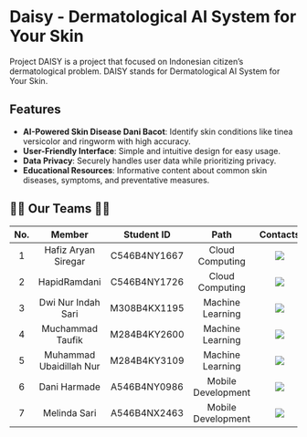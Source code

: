 # Daisy - Dermatological AI System for Your Skin

Project DAISY is a project that focused on Indonesian citizen’s dermatological problem. DAISY stands for Dermatological AI System for Your Skin.

## Features

- **AI-Powered Skin Disease Dani Bacot**: Identify skin conditions like tinea versicolor and ringworm with high accuracy.
- **User-Friendly Interface**: Simple and intuitive design for easy usage.
- **Data Privacy**: Securely handles user data while prioritizing privacy.
- **Educational Resources**: Informative content about common skin diseases, symptoms, and preventative measures.

## 👨‍💻‍ Our Teams 👩‍💻

| No. |         Member          |  Student ID  |        Path        |                                                                                        Contacts                                                                                        |
| :-: | :---------------------: | :----------: | :----------------: | :------------------------------------------------------------------------------------------------------------------------------------------------------------------------------------: |
|  1  |   Hafiz Aryan Siregar   | C546B4NY1667 |  Cloud Computing   |  <a href="https://www.linkedin.com/in/hafizaryan" target=_blank><img src="https://img.shields.io/badge/linkedin-%230077B5.svg?style=for-the-badge&logo=linkedin&logoColor=white"></a>  |
|  2  |      HapidRamdani       | C546B4NY1726 |  Cloud Computing   |                           <a href="#"><img src="https://img.shields.io/badge/linkedin-%230077B5.svg?style=for-the-badge&logo=linkedin&logoColor=white"></a>                            |
|  3  |   Dwi Nur Indah Sari    | M308B4KX1195 |  Machine Learning  |                           <a href="#"><img src="https://img.shields.io/badge/linkedin-%230077B5.svg?style=for-the-badge&logo=linkedin&logoColor=white"></a>                            |
|  4  |    Muchammad Taufik     | M284B4KY2600 |  Machine Learning  |                           <a href="#"><img src="https://img.shields.io/badge/linkedin-%230077B5.svg?style=for-the-badge&logo=linkedin&logoColor=white"></a>                            |
|  5  | Muhammad Ubaidillah Nur | M284B4KY3109 |  Machine Learning  |                           <a href="#"><img src="https://img.shields.io/badge/linkedin-%230077B5.svg?style=for-the-badge&logo=linkedin&logoColor=white"></a>                            |
|  6  |      Dani Harmade       | A546B4NY0986 | Mobile Development | <a href="https://www.linkedin.com/in/daniharmade/" target=_blank><img src="https://img.shields.io/badge/linkedin-%230077B5.svg?style=for-the-badge&logo=linkedin&logoColor=white"></a> |
|  7  |      Melinda Sari       | A546B4NX2463 | Mobile Development |                           <a href="#"><img src="https://img.shields.io/badge/linkedin-%230077B5.svg?style=for-the-badge&logo=linkedin&logoColor=white"></a>                            |
